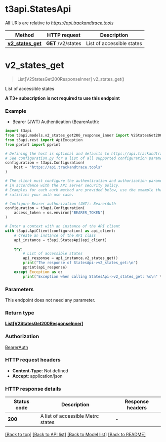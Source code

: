 # t3api.StatesApi

All URIs are relative to *https://api.trackandtrace.tools*

Method | HTTP request | Description
------------- | ------------- | -------------
[**v2_states_get**](StatesApi.md#v2_states_get) | **GET** /v2/states | List of accessible states


# **v2_states_get**
> List[V2StatesGet200ResponseInner] v2_states_get()

List of accessible states

**A T3+ subscription is not required to use this endpoint**


### Example

* Bearer (JWT) Authentication (BearerAuth):

```python
import t3api
from t3api.models.v2_states_get200_response_inner import V2StatesGet200ResponseInner
from t3api.rest import ApiException
from pprint import pprint

# Defining the host is optional and defaults to https://api.trackandtrace.tools
# See configuration.py for a list of all supported configuration parameters.
configuration = t3api.Configuration(
    host = "https://api.trackandtrace.tools"
)

# The client must configure the authentication and authorization parameters
# in accordance with the API server security policy.
# Examples for each auth method are provided below, use the example that
# satisfies your auth use case.

# Configure Bearer authorization (JWT): BearerAuth
configuration = t3api.Configuration(
    access_token = os.environ["BEARER_TOKEN"]
)

# Enter a context with an instance of the API client
with t3api.ApiClient(configuration) as api_client:
    # Create an instance of the API class
    api_instance = t3api.StatesApi(api_client)

    try:
        # List of accessible states
        api_response = api_instance.v2_states_get()
        print("The response of StatesApi->v2_states_get:\n")
        pprint(api_response)
    except Exception as e:
        print("Exception when calling StatesApi->v2_states_get: %s\n" % e)
```



### Parameters

This endpoint does not need any parameter.

### Return type

[**List[V2StatesGet200ResponseInner]**](V2StatesGet200ResponseInner.md)

### Authorization

[BearerAuth](../README.md#BearerAuth)

### HTTP request headers

 - **Content-Type**: Not defined
 - **Accept**: application/json

### HTTP response details

| Status code | Description | Response headers |
|-------------|-------------|------------------|
**200** | A list of accessible Metrc states |  -  |

[[Back to top]](#) [[Back to API list]](../README.md#documentation-for-api-endpoints) [[Back to Model list]](../README.md#documentation-for-models) [[Back to README]](../README.md)

